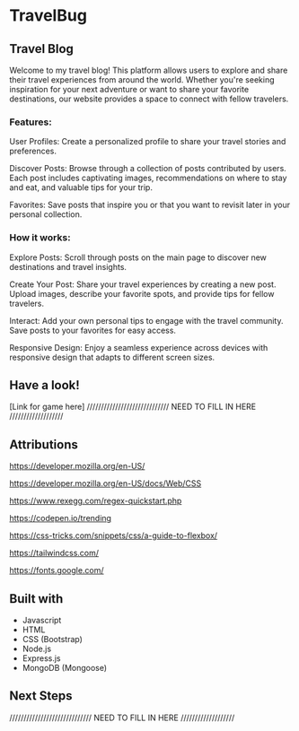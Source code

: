 # TravelBug

## Travel Blog

Welcome to my travel blog! This platform allows users to explore and share their travel experiences from around the world. Whether you're seeking inspiration for your next adventure or want to share your favorite destinations, our website provides a space to connect with fellow travelers.

### Features:

User Profiles: Create a personalized profile to share your travel stories and preferences.

Discover Posts: Browse through a collection of posts contributed by users. Each post includes captivating images, recommendations on where to stay and eat, and valuable tips for your trip.

Favorites: Save posts that inspire you or that you want to revisit later in your personal collection.

### How it works:

Explore Posts: Scroll through posts on the main page to discover new destinations and travel insights.

Create Your Post: Share your travel experiences by creating a new post. Upload images, describe your favorite spots, and provide tips for fellow travelers.

Interact: Add your own personal tips to engage with the travel community. Save posts to your favorites for easy access.

Responsive Design: Enjoy a seamless experience across devices with responsive design that adapts to different screen sizes.

## Have a look!

[Link for game here] ///////////////////////////// NEED TO FILL IN HERE ///////////////////

## Attributions

https://developer.mozilla.org/en-US/ 

https://developer.mozilla.org/en-US/docs/Web/CSS 

https://www.rexegg.com/regex-quickstart.php 

https://codepen.io/trending

https://css-tricks.com/snippets/css/a-guide-to-flexbox/ 

https://tailwindcss.com/ 

https://fonts.google.com/ 

## Built with

* Javascript
* HTML
* CSS (Bootstrap)
* Node.js
* Express.js
* MongoDB (Mongoose)

## Next Steps

///////////////////////////// NEED TO FILL IN HERE ///////////////////

